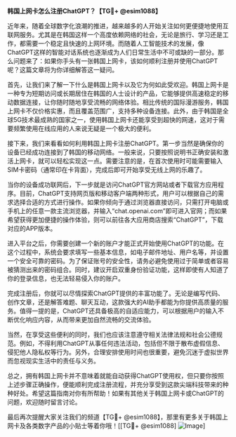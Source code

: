 **韩国上网卡怎么注册ChatGPT？【TG💪+ @esim1088】**

近年来，随着全球数字化浪潮的推进，越来越多的人开始关注如何更便捷地使用互联网服务。尤其是在韩国这样一个高度依赖网络的社会，无论是旅行、学习还是工作，都需要一个稳定且快速的上网环境。而随着人工智能技术的发展，像ChatGPT这样的智能对话系统也逐渐成为人们日常生活中不可或缺的一部分。那么问题来了：如果你手头有一张韩国上网卡，该如何顺利注册并使用ChatGPT呢？这篇文章将为你详细解答这一疑问。

首先，让我们来了解一下什么是韩国上网卡以及它为何如此受欢迎。韩国上网卡是一种专为短期访问或长期居住在韩国的人士设计的产品，它能够提供高速稳定的移动数据连接，让你随时随地享受流畅的网络体验。相比传统的国际漫游服务，韩国上网卡不仅价格实惠，而且覆盖范围广，支持多种设备连接。此外，由于韩国是全球5G技术最成熟的国家之一，使用韩国上网卡还能享受到超快的网速，这对于需要频繁使用在线应用的人来说无疑是一个极大的便利。

接下来，我们来看看如何利用韩国上网卡注册ChatGPT。第一步当然是确保你的设备已经成功连接到了韩国的移动网络。一般来说，只要按照说明书正确安装和激活上网卡，就可以轻松实现这一点。需要注意的是，在首次使用时可能需要输入SIM卡密码（通常印在卡背面），完成后即可开始享受无线上网的乐趣了。

当你的设备成功联网后，下一步就是访问ChatGPT官方网站或者下载官方应用程序。目前，ChatGPT支持网页版和移动客户端两种形式，用户可以根据自己的需求选择合适的方式进行操作。如果你倾向于通过浏览器直接访问，只需打开电脑或手机上的任意一款主流浏览器，并输入“chat.openai.com”即可进入官网；而如果希望获得更加便捷的操作体验，则可以前往各大应用商店搜索“ChatGPT”，下载对应的APP版本。

进入平台之后，你需要创建一个新的账户才能正式开始使用ChatGPT的功能。在这个过程中，系统会要求填写一些基本信息，如电子邮件地址、用户名等，并设置一个安全可靠的密码。为了保证账号的安全性，请务必避免使用过于简单或者容易被猜测出来的密码组合。同时，建议开启双重身份验证功能，这样即使有人知道了你的登录信息，也无法轻易侵入你的账户。

完成注册后，你就可以尽情探索ChatGPT提供的丰富功能了。无论是编写代码、创作文章，还是解答难题、聊天互动，这款强大的AI助手都能为你提供高质量的服务。值得一提的是，ChatGPT还具备极高的自适应能力，可以根据用户的输入不断优化响应内容，从而带来更加自然流畅的交流体验。

当然，在享受这些便利的同时，我们也应该注意遵守相关法律法规和社会公德规范。例如，不得利用ChatGPT从事任何违法活动，包括但不限于散布虚假信息、侵犯他人隐私权等行为。另外，合理安排使用时间也很重要，避免沉迷于虚拟世界而忽视现实生活中的责任与义务。

总之，拥有韩国上网卡并不意味着就能自动获得ChatGPT使用权，但只要你按照上述步骤正确操作，便能顺利完成注册流程，并充分享受到这款尖端科技带来的种种好处。希望这篇指南对你有所帮助！如果有其他关于韩国上网卡或ChatGPT的问题，欢迎随时留言讨论。

最后再次提醒大家关注我们的频道【TG💪+ @esim1088】，那里有更多关于韩国上网卡及各类数字产品的小贴士等着你哦！[[TG💪+ @esim1088] ![Image](https://i.postimg.cc/4NQfJmqS/Snipaste-2025-05-13-00-14-12.png)]